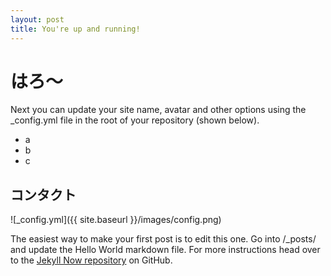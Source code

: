 ```yaml
---
layout: post
title: You're up and running!
---
```


# はろ～
Next you can update your site name, avatar and other options using the _config.yml file in the root of your repository (shown below).

- a
- b 
- c

## コンタクト


![_config.yml]({{ site.baseurl }}/images/config.png)

The easiest way to make your first post is to edit this one. Go into /_posts/ and update the Hello World markdown file. For more instructions head over to the [Jekyll Now repository](https://github.com/barryclark/jekyll-now) on GitHub.
